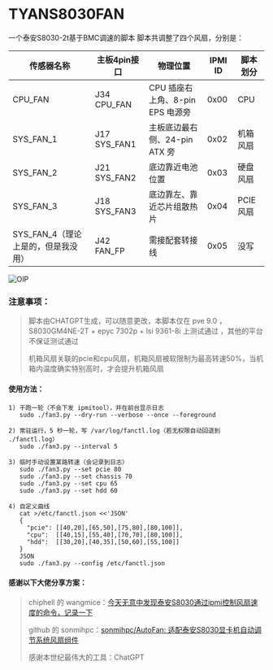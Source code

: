 # TYANS8030FAN

一个泰安S8030-2t基于BMC调速的脚本
脚本共调整了四个风扇，分别是：

| 传感器名称                          | 主板4pin接口 | 物理位置                         | IPMI ID | 脚本划分 |
| ----------------------------------- | ------------ | -------------------------------- | ------- | -------- |
| CPU_FAN                             | J34 CPU_FAN  | CPU 插座右上角、8-pin EPS 电源旁 | 0x00    | CPU      |
| SYS_FAN_1                           | J17 SYS_FAN1 | 主板底边最右侧、24-pin ATX 旁    | 0x02    | 机箱风扇 |
| SYS_FAN_2                           | J21 SYS_FAN2 | 底边靠近电池位置                 | 0x03    | 硬盘风扇 |
| SYS_FAN_3                           | J18 SYS_FAN3 | 底边靠左、靠近芯片组散热片       | 0x04    | PCIE风扇 |
| SYS_FAN_4（理论上是的，但是我没用） | J42 FAN_FP   | 需接配套转接线                   | 0x05    | 没写     |

![OIP](https://github.com/user-attachments/assets/c22dcecc-78c2-4465-8da9-1e041163bf96)



### 注意事项：

> 脚本由CHATGPT生成，可以随意更改，本脚本仅在 pve 9.0 ， S8030GM4NE-2T + epyc 7302p + lsi 9361-8i 上测试通过 ，其他的平台不保证测试通过
>
> 机箱风扇关联的pcie和cpu风扇，机箱风扇被软限制为最高转速50%，当机箱内温度确实特别高时，才会提升机箱风扇



#### 使用方法：

```
1) 干跑一轮（不会下发 ipmitool），并在前台显示日志
   sudo ./fan3.py --dry-run --verbose --once --foreground

2) 常驻运行，5 秒一轮，写 /var/log/fanctl.log（若无权限自动回退到 ./fanctl.log）
   sudo ./fan3.py --interval 5

3) 临时手动设置某路转速（会记录到日志）
   sudo ./fan3.py --set pcie 80
   sudo ./fan3.py --set chassis 70
   sudo ./fan3.py --set cpu 65
   sudo ./fan3.py --set hdd 60

4) 自定义曲线
   cat >/etc/fanctl.json <<'JSON'
   {
     "pcie": [[40,20],[65,50],[75,80],[80,100]],
     "cpu":  [[40,15],[55,40],[70,70],[80,100]],
     "hdd":  [[30,20],[40,35],[50,60],[55,100]]
   }
   JSON
   sudo ./fan3.py --config /etc/fanctl.json
```









#### 感谢以下大佬分享方案：

> chiphell 的 wangmice：[今天无意中发现泰安S8030通过ipmi控制风扇速度的命令，记录一下](https://www.chiphell.com/thread-2604921-1-1.html)
>
> github 的 sonmihpc：[sonmihpc/AutoFan: 适配泰安S8030显卡机自动调节系统风扇组件](https://github.com/sonmihpc/AutoFan)
>
> 感谢本世纪最伟大的工具：ChatGPT
